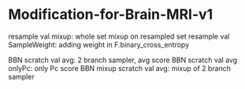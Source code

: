 # Modification-for-Brain-MRI-v1

resample val mixup: whole set mixup on resampled set
resample val SampleWeight: adding weight in F.binary_cross_entropy

BBN scratch val avg: 2 branch sampler, avg score
BBN scratch val avg onlyPc: only Pc score
BBN mixup scratch val avg: mixup of 2 branch sampler
